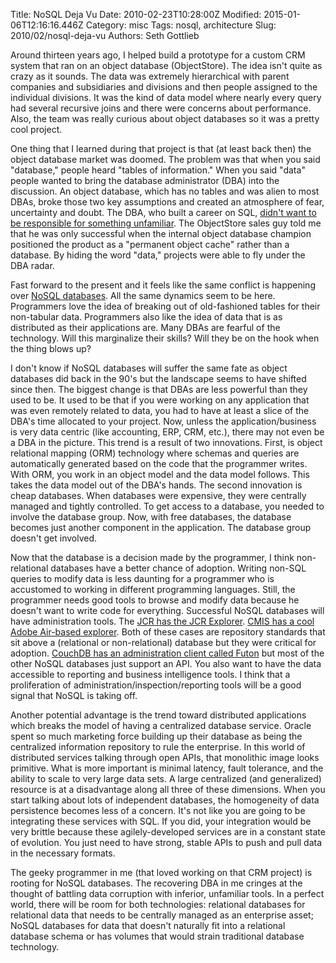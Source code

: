 Title: NoSQL Deja Vu
Date: 2010-02-23T10:28:00Z
Modified: 2015-01-06T12:16:16.446Z
Category: misc
Tags: nosql, architecture
Slug: 2010/02/nosql-deja-vu
Authors: Seth Gottlieb

Around thirteen years ago, I helped build a prototype for a custom CRM system that ran on an object database (ObjectStore). The idea isn't quite as crazy as it sounds. The data was extremely hierarchical with parent companies and subsidiaries and divisions and then people assigned to the individual divisions. It was the kind of data model where nearly every query had several recursive joins and there were concerns about performance. Also, the team was really curious about object databases so it was a pretty cool project.  

One thing that I learned during that project is that (at least back then) the object database market was doomed. The problem was that when you said "database," people heard "tables of information." When you said "data" people wanted to bring the database administrator (DBA) into the discussion. An object database, which has no tables and was alien to most DBAs, broke those two key assumptions and created an atmosphere of fear, uncertainty and doubt. The DBA, who built a career on SQL, [didn't want to be responsible for something unfamiliar](http://browsertoolkit.com/fault-tolerance.png). The ObjectStore sales guy told me that he was only successful when the internal object database champion positioned the product as a "permanent object cache" rather than a database. By hiding the word "data," projects were able to fly under the DBA radar.  

Fast forward to the present and it feels like the same conflict is happening over [NoSQL databases](http://en.wikipedia.org/wiki/NoSQL). All the same dynamics seem to be here. Programmers love the idea of breaking out of old-fashioned tables for their non-tabular data. Programmers also like the idea of data that is as distributed as their applications are. Many DBAs are fearful of the technology. Will this marginalize their skills? Will they be on the hook when the thing blows up?  

I don't know if NoSQL databases will suffer the same fate as object databases did back in the 90's but the landscape seems to have shifted since then. The biggest change is that DBAs are less powerful than they used to be. It used to be that if you were working on any application that was even remotely related to data, you had to have at least a slice of the DBA's time allocated to your project. Now, unless the application/business is very data centric (like accounting, ERP, CRM, etc.), there may not even be a DBA in the picture. This trend is a result of two innovations. First, is object relational mapping (ORM) technology where schemas and queries are automatically generated based on the code that the programmer writes. With ORM, you work in an object model and the data model follows. This takes the data model out of the DBA's hands. The second innovation is cheap databases. When databases were expensive, they were centrally managed and tightly controlled. To get access to a database, you needed to involve the database group. Now, with free databases, the database becomes just another component in the application. The database group doesn't get involved.  

Now that the database is a decision made by the programmer, I think non-relational databases have a better chance of adoption. Writing non-SQL queries to modify data is less daunting for a programmer who is accustomed to working in different programming languages. Still, the programmer needs good tools to browse and modify data because he doesn't want to write code for everything. Successful NoSQL databases will have administration tools. The [JCR has the JCR Explorer](http://www.jcr-explorer.org/). [CMIS has a cool Adobe Air-based explorer](http://code.google.com/p/cmis-explorer/). Both of these cases are repository standards that sit above a (relational or non-relational) database but they were critical for adoption. [CouchDB has an administration client called Futon](http://couchdb.apache.org/screenshots.html) but most of the other NoSQL databases just support an API. You also want to have the data accessible to reporting and business intelligence tools. I think that a proliferation of administration/inspection/reporting tools will be a good signal that NoSQL is taking off.  

Another potential advantage is the trend toward distributed applications which breaks the model of having a centralized database service. Oracle spent so much marketing force building up their database as being the centralized information repository to rule the enterprise. In this world of distributed services talking through open APIs, that monolithic image looks primitive. What is more important is minimal latency, fault tolerance, and the ability to scale to very large data sets. A large centralized (and generalized) resource is at a disadvantage along all three of these dimensions. When you start talking about lots of independent databases, the homogeneity of data persistence becomes less of a concern. It's not like you are going to be integrating these services with SQL. If you did, your integration would be very brittle because these agilely-developed services are in a constant state of evolution. You just need to have strong, stable APIs to push and pull data in the necessary formats.  

The geeky programmer in me (that loved working on that CRM project) is rooting for NoSQL databases. The recovering DBA in me cringes at the thought of battling data corruption with inferior, unfamiliar tools. In a perfect world, there will be room for both technologies: relational databases for relational data that needs to be centrally managed as an enterprise asset; NoSQL databases for data that doesn't naturally fit into a relational database schema or has volumes that would strain traditional database technology.
